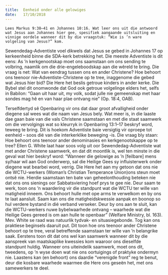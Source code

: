 ```yaml
---
title:  Eenheid onder alle gelowiges
date:   17/10/2018
---
```


`Lees Markus 9:38–41 en Johannes 10:16. Wat leer ons uit die antwoord wat Jesus aan Johannes hier gee, spesifiek aangaande uitsluiting en vinnige oordele wanneer dit by die vraagstuk: “Wie is ’n ware volgeling van Jesus?” kom.` 

Sewendedag-Adventiste voel dikwels dat Jesus se gebed in Johannes 17 op kerkeenheid binne die SDA-kerk betrekking het. Die meeste Adventiste is dit eens: As ’n kerkgenootskap moet ons saamstaan om ons sending te volbring, naamlik om die drie-engeleboodskap aan die wêreld te bring. Die vraag is net: Wat van eendrag tussen ons en ander Christene? Hoe behoort ons teenoor nie-Adventiste-Christene op te tree, inaggenome die gebed wat Jesus hier bid? Die Here het beslis getroue kinders in ander kerke. Die Bybel stel dit onomwonde dat God ook getroue volgelinge elders het, selfs in Babilon: “Gaan uit haar uit, my volk, sodat julle nie gemeenskap met haar sondes mag hê en van haar plae ontvang nie” (Op. 18:4, OAB). 

Terselfdertyd sê Openbaring vir ons dat daar groot afvalligheid onder diegene sal wees wat die naam van Jesus bely. Wat meer is, in die laaste dae gaan baie van die vals Christene saamstaan en met die staat saamwerk om die vervolgings wat so kleurryk in Openbaring 13:1–17 beskryf word, teweeg te bring. Dit is hoekom Adventiste baie versigtig vir oproepe tot eenheid – soos dié van die interkerklike beweging -is. Die vraag bly staan: Hoe behoort ons teenoor ander denominasies en kerkgenootskappe op te tree? Ellen G. White laat haar soos volg uit oor Sewendedag-Adventiste wat met ander Christene saamwerk, en dat dit moontlik is, wel ten minste in die geval wat hier beskryf word: “Wanneer die gelowige as ’n [feilbare] mens sy/haar wil aan God onderwerp, sal die Heilige Gees sy influisterwerk onder diegene wat bearbei word, verrig. Die Here het aan my getoon dat ons nie die WCTU-werkers (Woman’s Christian Temperance Union)ons steun moet ontsê nie. Hierdie saamstaan ten bate van geheelonthouding beteken nie dat ons ons sienings oor Sabbatsviering hoef prys te gee nie. Deur saam te werk, toon ons ’n waardering vir die standpunt wat die WCTU ter wille van matigheid inneem. Ons behoort hulle met ope arms te verwelkom en by ons te laat aansluit. Saam kan ons die matigheidskwessie aanpak en boonop so hul verdere bystand in dié verband verseker. Deur by ons aan te sluit, kan die WCTU-werkers nuwe bybelwaarhede ontvang – waarhede wat die Heilige Gees gereed is om aan hulle te openbaar” (Welfare Ministry, bl. 163). Mev. White se raad was natuurlik tydvak- en situasiegebonde. Tog kan ons praktiese beginsels daaruit put. Dit toon hoe ons teenoor ander Christene behoort op te tree, veral betreffende saamstaan ter wille van ’n belangrike saak. Eerstens toon dit dat ons wel kan saamwerk wanneer dit by die aanspreek van maatskaplike kwessies kom waaroor ons dieselfde standpunt huldig. Wanneer ons uiteindelik saamwerk, moet ons dit, tweedens, op ’n wyse doen wat nie ons oortuigings of praktyke ondermyn nie. Laastens kan (en behoort) ons daardie “verenigde front” reg te benut, deur die kosbare waarhede waarmee die Here ons geseën het, met ons samewerkers te deel.
